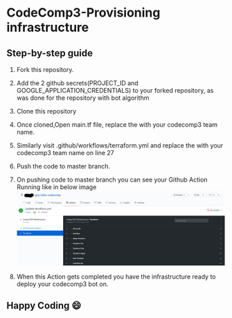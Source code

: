 # CodeComp3-Provisioning infrastructure

## Step-by-step guide

1. Fork this repository.
2. Add the 2 github secrets(PROJECT_ID and GOOGLE_APPLICATION_CREDENTIALS) to your forked repository, as was done for the repository with bot algorithm
3. Clone this repository
3. Once cloned,Open main.tf file, replace the <team-name> with your codecomp3 team name.
4. Similarly visit .github/workflows/terraform.yml and replace the <team-name> with your codecomp3 team name on line 27
5. Push the code to master branch.
6. On pushing code to master branch you can see your Github Action Running like in below image
 ![Github Action Running](/assets/github-action.PNG)

7. When this Action gets completed you have the infrastructure ready to deploy your codecomp3 bot on.

## Happy Coding :smile:  



